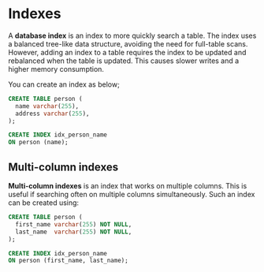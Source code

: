 # Indexes

A **database index** is an index to more quickly search a table. The index uses
a balanced tree-like data structure, avoiding the need for full-table scans.
However, adding an index to a table requires the index to be updated and
rebalanced when the table is updated. This causes slower writes and a higher
memory consumption.

You can create an index as below;

```sql
CREATE TABLE person (
  name varchar(255),
  address varchar(255),
);

CREATE INDEX idx_person_name
ON person (name);
```

## Multi-column indexes

**Multi-column indexes** is an index that works on multiple columns. This is
useful if searching often on multiple columns simultaneously. Such an index can
be created using:

```sql
CREATE TABLE person (
  first_name varchar(255) NOT NULL,
  last_name  varchar(255) NOT NULL,
);

CREATE INDEX idx_person_name
ON person (first_name, last_name);
```
